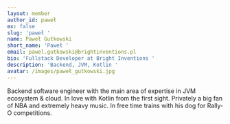 ```yaml
---
layout: member
author_id: paweł
ex: false
slug: 'paweł '
name: Paweł Gutkowski
short_name: 'Paweł '
email: pawel.gutkowski@brightinventions.pl
bio: 'Fullstack Developer at Bright Inventions '
description: 'Backend, JVM, Kotlin '
avatar: /images/paweł_gutkowski.jpg
---
```

Backend software engineer with the main area of expertise in JVM ecosystem & cloud. In love with Kotlin from the first sight. Privately a big fan of NBA and extremely heavy music. In free time trains with his dog for Rally-O competitions.
